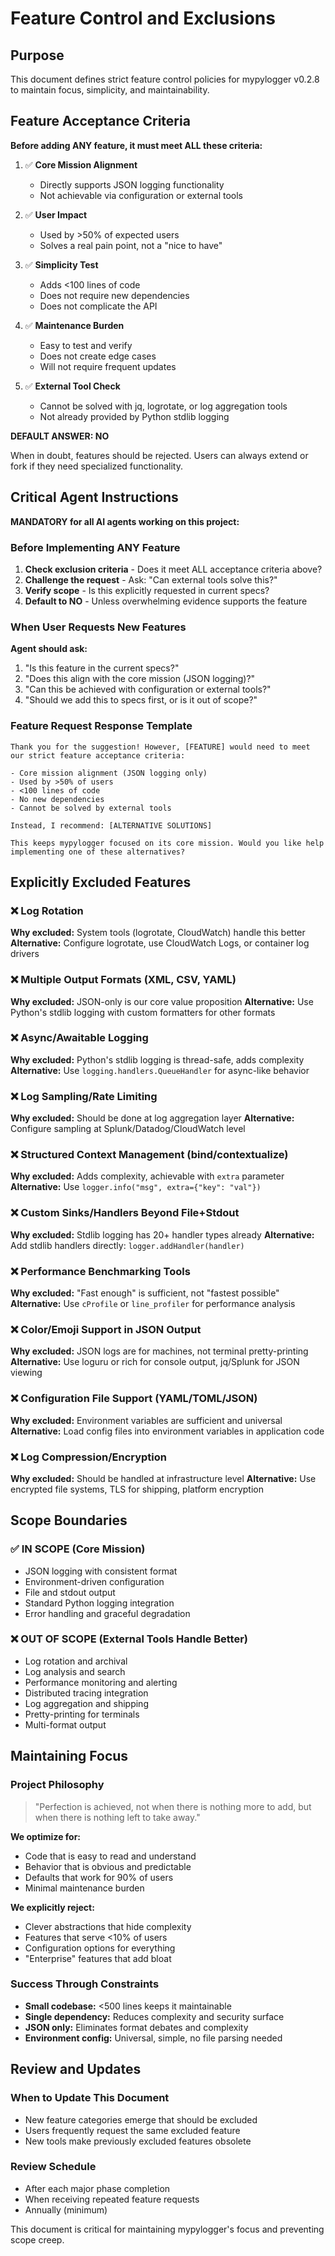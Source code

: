 # Feature Control and Exclusions

## Purpose

This document defines strict feature control policies for mypylogger v0.2.8 to maintain focus, simplicity, and maintainability.

## Feature Acceptance Criteria

**Before adding ANY feature, it must meet ALL these criteria:**

1. ✅ **Core Mission Alignment**
   - Directly supports JSON logging functionality
   - Not achievable via configuration or external tools

2. ✅ **User Impact**
   - Used by >50% of expected users
   - Solves a real pain point, not a "nice to have"

3. ✅ **Simplicity Test**
   - Adds <100 lines of code
   - Does not require new dependencies
   - Does not complicate the API

4. ✅ **Maintenance Burden**
   - Easy to test and verify
   - Does not create edge cases
   - Will not require frequent updates

5. ✅ **External Tool Check**
   - Cannot be solved with jq, logrotate, or log aggregation tools
   - Not already provided by Python stdlib logging

**DEFAULT ANSWER: NO**

When in doubt, features should be rejected. Users can always extend or fork if they need specialized functionality.

## Critical Agent Instructions

**MANDATORY for all AI agents working on this project:**

### Before Implementing ANY Feature
1. **Check exclusion criteria** - Does it meet ALL acceptance criteria above?
2. **Challenge the request** - Ask: "Can external tools solve this?"
3. **Verify scope** - Is this explicitly requested in current specs?
4. **Default to NO** - Unless overwhelming evidence supports the feature

### When User Requests New Features
**Agent should ask:**
1. "Is this feature in the current specs?"
2. "Does this align with the core mission (JSON logging)?"
3. "Can this be achieved with configuration or external tools?"
4. "Should we add this to specs first, or is it out of scope?"

### Feature Request Response Template
```
Thank you for the suggestion! However, [FEATURE] would need to meet our strict feature acceptance criteria:

- Core mission alignment (JSON logging only)
- Used by >50% of users
- <100 lines of code
- No new dependencies
- Cannot be solved by external tools

Instead, I recommend: [ALTERNATIVE SOLUTIONS]

This keeps mypylogger focused on its core mission. Would you like help implementing one of these alternatives?
```

## Explicitly Excluded Features

### ❌ Log Rotation
**Why excluded:** System tools (logrotate, CloudWatch) handle this better
**Alternative:** Configure logrotate, use CloudWatch Logs, or container log drivers

### ❌ Multiple Output Formats (XML, CSV, YAML)
**Why excluded:** JSON-only is our core value proposition
**Alternative:** Use Python's stdlib logging with custom formatters for other formats

### ❌ Async/Awaitable Logging
**Why excluded:** Python's stdlib logging is thread-safe, adds complexity
**Alternative:** Use `logging.handlers.QueueHandler` for async-like behavior

### ❌ Log Sampling/Rate Limiting
**Why excluded:** Should be done at log aggregation layer
**Alternative:** Configure sampling at Splunk/Datadog/CloudWatch level

### ❌ Structured Context Management (bind/contextualize)
**Why excluded:** Adds complexity, achievable with `extra` parameter
**Alternative:** Use `logger.info("msg", extra={"key": "val"})`

### ❌ Custom Sinks/Handlers Beyond File+Stdout
**Why excluded:** Stdlib logging has 20+ handler types already
**Alternative:** Add stdlib handlers directly: `logger.addHandler(handler)`

### ❌ Performance Benchmarking Tools
**Why excluded:** "Fast enough" is sufficient, not "fastest possible"
**Alternative:** Use `cProfile` or `line_profiler` for performance analysis

### ❌ Color/Emoji Support in JSON Output
**Why excluded:** JSON logs are for machines, not terminal pretty-printing
**Alternative:** Use loguru or rich for console output, jq/Splunk for JSON viewing

### ❌ Configuration File Support (YAML/TOML/JSON)
**Why excluded:** Environment variables are sufficient and universal
**Alternative:** Load config files into environment variables in application code

### ❌ Log Compression/Encryption
**Why excluded:** Should be handled at infrastructure level
**Alternative:** Use encrypted file systems, TLS for shipping, platform encryption

## Scope Boundaries

### ✅ IN SCOPE (Core Mission)
- JSON logging with consistent format
- Environment-driven configuration
- File and stdout output
- Standard Python logging integration
- Error handling and graceful degradation

### ❌ OUT OF SCOPE (External Tools Handle Better)
- Log rotation and archival
- Log analysis and search
- Performance monitoring and alerting
- Distributed tracing integration
- Log aggregation and shipping
- Pretty-printing for terminals
- Multi-format output

## Maintaining Focus

### Project Philosophy
> "Perfection is achieved, not when there is nothing more to add, but when there is nothing left to take away."

**We optimize for:**
- Code that is easy to read and understand
- Behavior that is obvious and predictable
- Defaults that work for 90% of users
- Minimal maintenance burden

**We explicitly reject:**
- Clever abstractions that hide complexity
- Features that serve <10% of users
- Configuration options for everything
- "Enterprise" features that add bloat

### Success Through Constraints
- **Small codebase:** <500 lines keeps it maintainable
- **Single dependency:** Reduces complexity and security surface
- **JSON only:** Eliminates format debates and complexity
- **Environment config:** Universal, simple, no file parsing needed

## Review and Updates

### When to Update This Document
- New feature categories emerge that should be excluded
- Users frequently request the same excluded feature
- New tools make previously excluded features obsolete

### Review Schedule
- After each major phase completion
- When receiving repeated feature requests
- Annually (minimum)

This document is critical for maintaining mypylogger's focus and preventing scope creep.